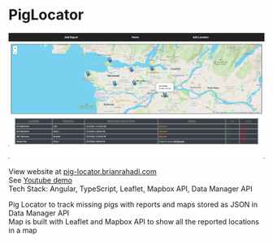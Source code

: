 # PigLocator
![pig-locator-img](./pig-locator-img.png)

View website at [pig-locator.brianrahadi.com](https://pig-locator.brianrahadi.com/) <br>
See [Youtube demo](https://www.youtube.com/watch?v=PiQZpUfYscM&ab_channel=BrianRahadi) <br>
Tech Stack: Angular, TypeScript, Leaflet, Mapbox API, Data Manager API

Pig Locator to track missing pigs with reports and maps stored as JSON in Data Manager API <br>
Map is built with Leaflet and Mapbox API to show all the reported locations in a map
